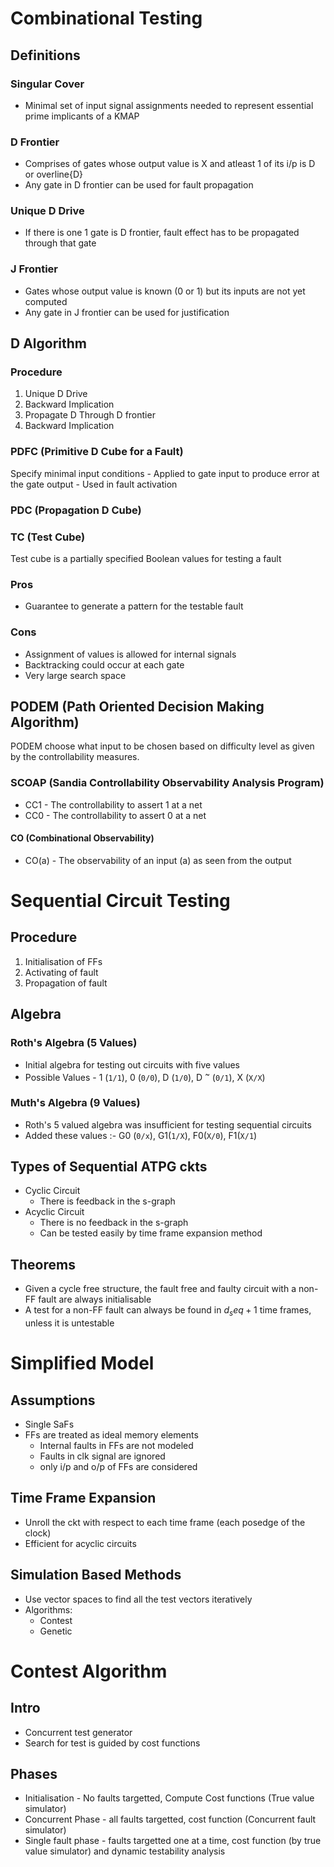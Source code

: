 # Combinational Testing
## Definitions
### Singular Cover
- Minimal set of input signal assignments needed to represent essential prime implicants of a KMAP

### D Frontier
- Comprises of gates whose output value is X and atleast 1 of its i/p is D or overline{D}
- Any gate in D frontier can be used for fault propagation

### Unique D Drive
- If there is one 1 gate is D frontier, fault effect has to be propagated through that gate

### J Frontier
- Gates whose output value is known (0 or 1) but its inputs are not yet computed
- Any gate in J frontier can be used for justification

## D Algorithm
### Procedure
1. Unique D Drive
2. Backward Implication
3. Propagate D Through D frontier
4. Backward Implication

### PDFC (Primitive D Cube for a Fault)
Specify minimal input conditions
    - Applied to gate input to produce error at the gate output
    - Used in fault activation

### PDC (Propagation D Cube)

### TC (Test Cube)
Test cube is a partially specified Boolean values for testing a fault

### Pros
- Guarantee to generate a pattern for the testable fault

### Cons
- Assignment of values is allowed for internal signals
- Backtracking could occur at each gate
- Very large search space

## PODEM (Path Oriented Decision Making Algorithm)
PODEM choose what input to be chosen based on difficulty level as given by the controllability measures.

### SCOAP (Sandia Controllability Observability Analysis Program)
- CC1 - The controllability to assert 1 at a net
- CC0 - The controllability to assert 0 at a net

#### CO (Combinational Observability)
- CO(a) - The observability of an input (a) as seen from the output

# Sequential Circuit Testing
## Procedure
1. Initialisation of FFs
2. Activating of fault
3. Propagation of fault

## Algebra
### Roth's Algebra (5 Values)
- Initial algebra for testing out circuits with five values
- Possible Values - 1 (`1/1`), 0 (`0/0`), D (`1/0`), D <sup>~</sup> (`0/1`), X (`X/X`)

### Muth's Algebra (9 Values)
- Roth's 5 valued algebra was insufficient for testing sequential circuits
- Added these values :- G0 (`0/x`), G1(`1/X`), F0(`X/0`), F1(`X/1`)

## Types of Sequential ATPG ckts
- Cyclic Circuit
    - There is feedback in the s-graph
- Acyclic Circuit
    - There is no feedback in the s-graph
    - Can be tested easily by time frame expansion method

## Theorems
- Given a cycle free structure, the fault free and faulty circuit with a non-FF fault are always initialisable
- A test for a non-FF fault can always be found in $d_seq + 1$ time frames, unless it is untestable

# Simplified Model
## Assumptions
- Single SaFs
- FFs are treated as ideal memory elements
    - Internal faults in FFs are not modeled
    - Faults in clk signal are ignored
    - only i/p and o/p of FFs are considered

## Time Frame Expansion
- Unroll the ckt with respect to each time frame (each posedge of the clock)
- Efficient for acyclic circuits

## Simulation Based Methods
- Use vector spaces to find all the test vectors iteratively
- Algorithms:
    - Contest
    - Genetic

# Contest Algorithm
## Intro
- Concurrent test generator
- Search for test is guided by cost functions

## Phases
- Initialisation - No faults targetted, Compute Cost functions (True value simulator)
- Concurrent Phase - all faults targetted, cost function (Concurrent fault simulator)
- Single fault phase - faults targetted one at a time, cost function (by true value simulator) and dynamic testability analysis
